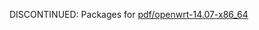 DISCONTINUED: Packages for [pdf/openwrt-14.07-x86\_64](https://github.com/pdf/openwrt-14.07-x86_64)
